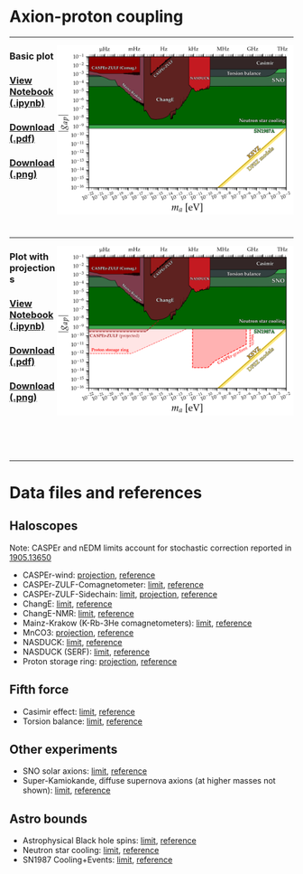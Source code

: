 # Axion-proton coupling
---
[<img align="right" height="300" src="../plots/plots_png/AxionProton.png">](https://github.com/cajohare/AxionLimits/raw/master/plots/plots_png/AxionProton.png)
### Basic plot
### [View Notebook (.ipynb)](https://github.com/cajohare/AxionLimits/blob/master/AxionProton.ipynb)
### [Download (.pdf)](https://github.com/cajohare/AxionLimits/raw/master/plots/AxionProton.pdf)
### [Download (.png)](https://github.com/cajohare/AxionLimits/raw/master/plots/plots_png/AxionProton.png)
### &nbsp;
### &nbsp;
---
[<img align="right" height="300" src="../plots/plots_png/AxionProton_with_Projections.png">](https://github.com/cajohare/AxionLimits/raw/master/plots/plots_png/AxionProton_with_Projections.png)
### Plot with projections
### [View Notebook (.ipynb)](https://github.com/cajohare/AxionLimits/blob/master/AxionProton.ipynb)
### [Download (.pdf)](https://github.com/cajohare/AxionLimits/raw/master/plots/AxionProton_with_Projections.pdf)
### [Download (.png)](https://github.com/cajohare/AxionLimits/raw/master/plots/plots_png/AxionProton_with_Projections.png)
### &nbsp;
### &nbsp;
---

# Data files and references

## Haloscopes
Note: CASPEr and nEDM limits account for stochastic correction reported in [1905.13650](https://arxiv.org/abs/1905.13650)
* CASPEr-wind: [projection](https://github.com/cajohare/AxionLimits/raw/master/limit_data/AxionProton/Projections/CASPEr_wind.txt), [reference](https://arxiv.org/abs/1711.08999)
* CASPEr-ZULF-Comagnetometer: [limit](https://github.com/cajohare/AxionLimits/raw/master/limit_data/AxionProton/CASPEr_Comagnetometer.txt), [reference](https://arxiv.org/abs/1901.10843)
* CASPEr-ZULF-Sidechain: [limit](https://github.com/cajohare/AxionLimits/raw/master/limit_data/AxionProton/CASPEr_ZULF.txt), [projection](https://github.com/cajohare/AxionLimits/raw/master/limit_data/AxionProton/Projections/CASPEr_ZULF.txt), [reference](https://arxiv.org/abs/1902.04644)
* ChangE: [limit](https://github.com/cajohare/AxionLimits/raw/master/limit_data/AxionProton/ChangE.txt), [reference](https://arxiv.org/abs/2306.08039)
* ChangE-NMR: [limit](https://github.com/cajohare/AxionLimits/raw/master/limit_data/AxionProton/ChangE-NMR.txt), [reference](https://arxiv.org/abs/2309.16600)
* Mainz-Krakow (K-Rb-3He comagnetometers): [limit](https://github.com/cajohare/AxionLimits/raw/master/limit_data/AxionProton/Mainz_Krakow.txt), [reference](https://arxiv.org/abs/2408.02668)
* MnCO3: [projection](https://github.com/cajohare/AxionLimits/raw/master/limit_data/AxionProton/Projections/MnCO3.txt), [reference](https://arxiv.org/abs/2307.08577)
* NASDUCK: [limit](https://github.com/cajohare/AxionLimits/raw/master/limit_data/AxionProton/NASDUCK.txt), [reference](https://arxiv.org/abs/2105.04603)
* NASDUCK (SERF): [limit](https://github.com/cajohare/AxionLimits/raw/master/limit_data/AxionProton/NASDUCK-SERF.txt), [reference](https://arxiv.org/abs/2209.13588)
* Proton storage ring: [projection](https://github.com/cajohare/AxionLimits/raw/master/limit_data/AxionProton/Projections/ProtonStorageRing.txt), [reference](https://arxiv.org/abs/2005.11867)

## Fifth force
* Casimir effect: [limit](https://github.com/cajohare/AxionLimits/raw/master/limit_data/AxionProton/Casimir), [reference](https://arxiv.org/abs/2009.04517)
* Torsion balance: [limit](https://github.com/cajohare/AxionLimits/raw/master/limit_data/AxionProton/TorsionBalance.txt), [reference](https://arxiv.org/abs/hep-ph/0611223)

## Other experiments
* SNO solar axions: [limit](https://github.com/cajohare/AxionLimits/raw/master/limit_data/AxionProton/SNO.txt), [reference](https://arxiv.org/abs/2004.02733)
* Super-Kamiokande, diffuse supernova axions (at higher masses not shown): [limit](https://github.com/cajohare/AxionLimits/raw/master/limit_data/AxionProton/SuperKamiokande.txt), [reference](https://arxiv.org/abs/2412.09595)

## Astro bounds
* Astrophysical Black hole spins: [limit](https://github.com/cajohare/AxionLimits/raw/master/limit_data/fa/BlackHoleSpins_Mehta.txt), [reference](https://arxiv.org/abs/2011.08693)
* Neutron star cooling: [limit](https://github.com/cajohare/AxionLimits/raw/master/limit_data/AxionProton/NeutronStars.txt), [reference](https://arxiv.org/abs/2111.09892)
* SN1987 Cooling+Events: [limit](https://github.com/cajohare/AxionLimits/raw/master/limit_data/AxionProton/SN1987A.txt), [reference](https://arxiv.org/abs/2306.01048)
